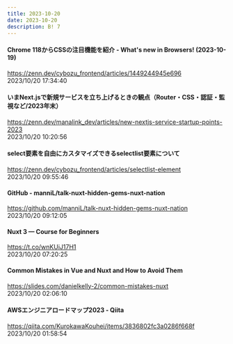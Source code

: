 ```yaml
---
title: 2023-10-20
date: 2023-10-20
description: B! 7
---
```


#### Chrome 118からCSSの注目機能を紹介 - What's new in Browsers! (2023-10-19)
https://zenn.dev/cybozu_frontend/articles/1449244945e696<br>
2023/10/20 17:34:40<br>


#### いまNext.jsで新規サービスを立ち上げるときの観点（Router・CSS・認証・監視など/2023年末）
https://zenn.dev/manalink_dev/articles/new-nextjs-service-startup-points-2023<br>
2023/10/20 10:20:56<br>


#### select要素を自由にカスタマイズできるselectlist要素について
https://zenn.dev/cybozu_frontend/articles/selectlist-element<br>
2023/10/20 09:55:46<br>


#### GitHub - manniL/talk-nuxt-hidden-gems-nuxt-nation
https://github.com/manniL/talk-nuxt-hidden-gems-nuxt-nation<br>
2023/10/20 09:12:05<br>


#### Nuxt 3 — Course for Beginners
https://t.co/wnKUiJ17H1<br>
2023/10/20 07:20:25<br>


#### Common Mistakes in Vue and Nuxt and How to Avoid Them
https://slides.com/danielkelly-2/common-mistakes-nuxt<br>
2023/10/20 02:06:10<br>


#### AWSエンジニアロードマップ2023 - Qiita
https://qiita.com/KurokawaKouhei/items/3836802fc3a0286f668f<br>
2023/10/20 01:58:54<br>


